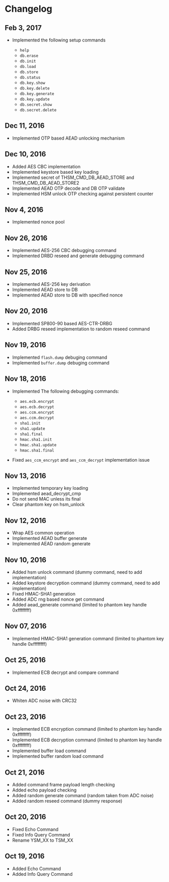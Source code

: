 # Changelog

## Feb 3, 2017
- Implemented the following setup commands

    - `help`
    - `db.erase`
    - `db.init`
    - `db.load`
    - `db.store`
    - `db.status`
    - `db.key.show`
    - `db.key.delete`
    - `db.key.generate`
    - `db.key.update`
    - `db.secret.show`
    - `db.secret.delete`

## Dec 11, 2016
- Implemented OTP based AEAD unlocking mechanism

## Dec 10, 2016
- Added AES CBC implementation
- Implemented keystore based key loading
- Implemented secret of THSM_CMD_DB_AEAD_STORE and THSM_CMD_DB_AEAD_STORE2
- Implemented AEAD OTP decode and DB OTP validate
- Implemented HSM unlock OTP checking against persistent counter

## Nov 4, 2016
- Implemented nonce pool

## Nov 26, 2016
- Implemented AES-256 CBC debugging command
- Implemented DRBD reseed and generate debugging command

## Nov 25, 2016
- Implemented AES-256 key derivation
- Implemented AEAD store to DB
- Implemented AEAD store to DB with specified nonce

## Nov 20, 2016
- Implemented SP800-90 based AES-CTR-DRBG
- Added DRBG reseed implementation to random reseed command 

## Nov 19, 2016
- Implemented `flash.dump` debuging command
- Implemented `buffer.dump` debuging command
## Nov 18, 2016
- Implemented The following debugging commands:

    - `aes.ecb.encrypt`
    - `aes.ecb.decrypt`
    - `aes.ccm.encrypt`
    - `aes.ccm.decrypt`
    - `sha1.init`
    - `sha1.update`
    - `sha1.final`
    - `hmac.sha1.init`
    - `hmac.sha1.update`
    - `hmac.sha1.final`
- Fixed `aes_ccm_encrypt` and `aes_ccm_decrypt` implementation issue


## Nov 13, 2016
- Implemented temporary key loading
- Implemented aead_decrypt_cmp
- Do not send MAC unless its final
- Clear phantom key on hsm_unlock

## Nov 12, 2016
- Wrap AES common operation
- Implemented AEAD buffer generate
- Implemented AEAD random generate

## Nov 10, 2016
- Added hsm unlock command (dummy command, need to add implementation)
- Added keystore decryption command (dummy command, need to add implementation)
- Fixed HMAC-SHA1 generation
- Added ADC rng based nonce get command
- Added aead_generate command (limited to phantom key handle 0xffffffff)

## Nov 07, 2016
- Implemented HMAC-SHA1 generation command (limited to phantom key handle 0xffffffff)

## Oct 25, 2016
 - Implemented ECB decrypt and compare command

## Oct 24, 2016
- Whiten ADC noise with CRC32

## Oct 23, 2016
- Implemented ECB encryption command (limited to phantom key handle 0xffffffff)
- Implemented ECB decryption command (limited to phantom key handle 0xffffffff)
- Implemented buffer load command
- Implemented buffer random load command

## Oct 21, 2016
- Added command frame payload length checking
- Added echo payload checking
- Added random generate command (random taken from ADC noise)
- Added random reseed command (dummy response)

## Oct 20, 2016
- Fixed Echo Command
- Fixed Info Query Command
- Rename YSM_XX to TSM_XX

## Oct 19, 2016
- Added Echo Command
- Added Info Query Command
